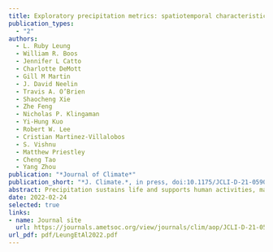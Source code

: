 ```yaml
---
title: Exploratory precipitation metrics: spatiotemporal characteristics, process-oriented, and phenomena-based
publication_types:
  - "2"
authors:
  - L. Ruby Leung
  - William R. Boos
  - Jennifer L Catto
  - Charlotte DeMott
  - Gill M Martin
  - J. David Neelin
  - Travis A. O’Brien
  - Shaocheng Xie
  - Zhe Feng
  - Nicholas P. Klingaman
  - Yi-Hung Kuo
  - Robert W. Lee
  - Cristian Martinez-Villalobos
  - S. Vishnu
  - Matthew Priestley
  - Cheng Tao
  - Yang Zhou
publication: "*Journal of Climate*"
publication_short: "*J. Climate.*, in press, doi:10.1175/JCLI-D-21-0590.1"
abstract: Precipitation sustains life and supports human activities, making its prediction one of the most societally relevant challenges in weather and climate modeling. Limitations in modeling precipitation underscore the need for diagnostics and metrics to evaluate precipitation in simulations and predictions. While routine use of basic metrics is important for documenting model skill, more sophisticated diagnostics and metrics aimed at connecting model biases to their sources and revealing precipitation characteristics relevant to how model precipitation is used are critical for improving models and their uses. This paper illustrates examples of exploratory diagnostics and metrics including: (1) spatiotemporal characteristics such as diurnal variability, probability of extremes, duration of dry spells, spectral characteristics, and spatiotemporal coherence of precipitation; (2) process-oriented metrics based on the rainfall-moisture coupling and temperature-water vapor environments of precipitation; and (3) phenomena-based metrics focusing on precipitation associated with weather phenomena including low pressure systems, mesoscale convective systems, frontal systems, and atmospheric rivers. Together, these diagnostics and metrics delineate the multifaceted and multiscale nature of precipitation, its relations with the environments, and its generation mechanisms. The metrics are applied to historical simulations from the Coupled Model Intercomparison Project Phase 5 and Phase 6. Models exhibit diverse skill as measured by the suite of metrics, with very few models consistently ranked as top or bottom performers compared to other models in multiple metrics. Analysis of model skill across metrics and models suggests possible relationships among subsets of metrics, motivating the need for more systematic analysis to understand model biases for informing model development.
date: 2022-02-24
selected: true
links:
- name: Journal site
  url: https://journals.ametsoc.org/view/journals/clim/aop/JCLI-D-21-0590.1/JCLI-D-21-0590.1.xml
url_pdf: pdf/LeungEtAl2022.pdf
---
```

